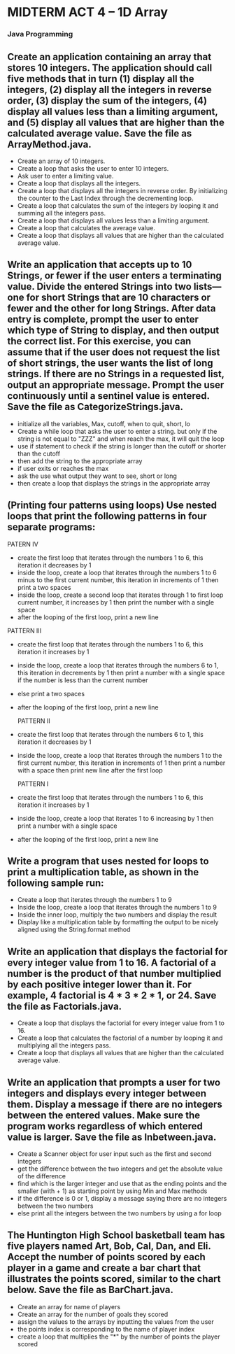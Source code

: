 # MIDTERM ACT 4 – 1D Array 
### Java Programming 
 
 
## Create an application containing an array that stores 10 integers. The application should call five methods that in turn (1) display all the integers, (2) display all the integers in reverse order, (3) display the sum of the integers, (4) display all values less than a limiting argument, and (5) display all values that are higher than the calculated average value. Save the file as ArrayMethod.java. 
-	Create an array of 10 integers.
-	Create a loop that asks the user to enter 10 integers.
-	Ask user to enter a limiting value.
-	Create a loop that displays all the integers.
-	Create a loop that displays all the integers in reverse order. By initializing the counter to the Last Index through the decrementing loop.
-	Create a loop that calculates the sum of the integers by looping it and summing all the integers pass.
-	Create a loop that displays all values less than a limiting argument.
-	Create a loop that calculates the average value.
-	Create a loop that displays all values that are higher than the calculated average value.
                
## Write an application that accepts up to 10 Strings, or fewer if the user enters a terminating value. Divide the entered Strings into two lists—one for short Strings that are 10 characters or fewer and the other for long Strings. After data entry is complete, prompt the user to enter which type of String to display, and then output the correct list. For this exercise, you can assume that if the user does not request the list of short strings, the user wants the list of long strings. If there are no Strings in a requested list, output an appropriate message. Prompt the user continuously until a sentinel value is entered. Save the file as CategorizeStrings.java. 
 
-	initialize all the variables, Max, cutoff, when to quit, short, lo
-	Create a while loop that asks the user to enter a string. but only if the string is not equal to "ZZZ" and when reach the max, it will quit the loop
-	use if statement to check if the string is longer than the cutoff or shorter than the cutoff
-	then add the string to the appropriate array
-	if user exits or reaches the max
-	ask the use what output they want to see, short or long
-	then create a loop that displays the strings in the appropriate array


##	(Printing four patterns using loops) Use nested loops that print the following patterns in four separate programs: 
  
PATERN IV


-	create the first loop that iterates through the numbers 1 to 6, this iteration it decreases by 1
-	inside the loop, create a loop that iterates through the numbers 1 to 6 minus to the first current number, this iteration in increments of 1 then print a two spaces
-	inside the loop, create a second loop that iterates through 1 to first loop current number, it increases by 1 then print the number with a single space
-	after the looping of the first loop, print a new line

PATTERN III


-	create the first loop that iterates through the numbers 1 to 6, this iteration it increases by 1 
-	inside the loop, create a loop that iterates through the numbers 6 to 1, this iteration in decrements by 1 then print a number with a single space if the number is less than the current number
-	else print a two spaces
-	after the looping of the first loop, print a new line

	PATTERN II


-	create the first loop that iterates through the numbers 6 to 1, this iteration it decreases by 1
-	inside the loop, create a loop that iterates through the numbers 1 to the first current number, this iteration in increments of 1 then print a  number with a space then print new line after the first loop

	PATTERN I

    
-	create the first loop that iterates through the numbers 1 to 6, this iteration it increases by 1
-	inside the loop, create a loop that iterates 1 to 6 increasing by 1 then print a number with a single space 
-	after the looping of the first loop, print a new line  


##	Write a program that uses nested for loops to print a multiplication table, as shown in the following sample run: 
 
  
-	Create a loop that iterates through the numbers 1 to 9
-	Inside the loop, create a loop that iterates through the numbers 1 to 9
-	Inside the inner loop, multiply the two numbers and display the result
-	Display like a multiplication table by formatting the output to be nicely aligned using the String.format method
 	 
##	Write an application that displays the factorial for every integer value from 1 to 16. A factorial of a number is the product of that number multiplied by each positive integer lower than it. For example, 4 factorial is 4 * 3 * 2 * 1, or 24. Save the file as Factorials.java. 
-	Create a loop that displays the factorial for every integer value from 1 to 16.
-	Create a loop that calculates the factorial of a number by looping it and multiplying all the integers pass.
-	Create a loop that displays all values that are higher than the calculated average value.
 
##	Write an application that prompts a user for two integers and displays every integer between them. Display a message if there are no integers between the entered values. Make sure the program works regardless of which entered value is larger. Save the file as Inbetween.java. 
-	Create a Scanner object for user input such as the first and second integers
-	get the difference between the two integers and get the absolute value of the difference
-	find which is the larger integer and use that as the ending points and the smaller (with + 1) as starting point by using Min and Max methods 
-	if the difference is 0 or 1, display a message saying there are no integers between the two numbers
-	else print all the integers between the two numbers by using a for loop
 
##	The Huntington High School basketball team has five players named Art, Bob, Cal, Dan, and Eli. Accept the number of points scored by each player in a game and create a bar chart that illustrates the points scored, similar to the chart below. Save the file as BarChart.java. 
-	Create an array for name of players 
-	Create an array for the number of goals they scored
-	assign the values to the arrays by inputting the values from the user
-	the points index is corresponding to the name of player index
-	create a loop that multiplies the "*" by the number of points the player scored

